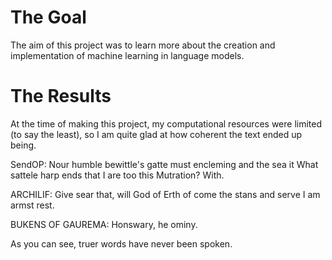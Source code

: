 # The Goal

The aim of this project was to learn more about the creation and implementation of machine learning in language models. 

# The Results

At the time of making this project, my computational resources were limited (to say the least), so I am quite glad at how coherent the text ended up being.

SendOP:
Nour humble bewittle's gatte
must encleming and the sea it
What sattele harp ends that I are too this Mutration?
With.

ARCHILIF:
Give sear that, will God of
Erth of come the stans and serve I am armst rest.

BUKENS OF GAUREMA:
Honswary, he ominy.

As you can see, truer words have never been spoken.
